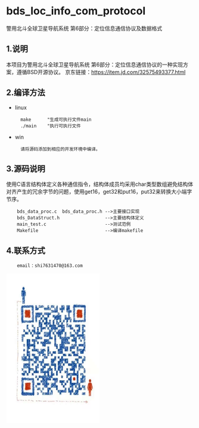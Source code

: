 # bds_loc_info_com_protocol
警用北斗全球卫星导航系统 第6部分：定位信息通信协议及数据格式

## 1.说明  
 本项目为警用北斗全球卫星导航系统 第6部分：定位信息通信协议的一种实现方案，遵循BSD开源协议。
 京东链接：https://item.jd.com/32575493377.html

## 2.编译方法  

+ linux

		make      "生成可执行文件main  
		./main    "执行可执行文件  

+ win

		请将源码添加到相应的开发环境中编译。

## 3.源码说明  
使用C语言结构体定义各种通信指令，结构体成员均采用char类型数组避免结构体对齐产生的冗余字节的问题，使用get16，get32和put16，put32来转换大小端字节序。

		bds_data_proc.c  bds_data_proc.h -->主要接口实现  
		bds_DataStruct.h                 -->主要结构体定义  
		main_test.c                      -->测试范例    
		Makefile                         -->编译makefile

## 4.联系方式  
		email：shi7631470@163.com
<img src="https://github.com/shi-hao/c_language_study/blob/master/chatME.jpg" width="250" height="400" />
